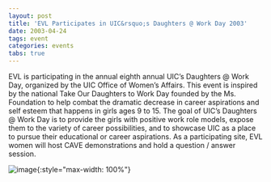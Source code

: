 ```yaml
---
layout: post
title: 'EVL Participates in UIC&rsquo;s Daughters @ Work Day 2003'
date: 2003-04-24
tags: event
categories: events
tabs: true
---
```


EVL is participating in the annual eighth annual UIC&rsquo;s Daughters @ Work Day, organized by the UIC Office of Women&rsquo;s Affairs. This event is inspired by the national Take Our Daughters to Work Day founded by the Ms. Foundation to help combat the dramatic decrease in career aspirations and self esteem that happens in girls ages 9 to 15. The goal of UIC&rsquo;s Daughters @ Work Day is to provide the girls with positive work role models, expose them to the variety of career possibilities, and to showcase UIC as a place to pursue their educational or career aspirations. As a participating site, EVL women will host CAVE demonstrations and hold a question / answer session.

![image](https://www.evl.uic.edu/output/originals/daughters2work.jpg-srcw.jpg){:style="max-width: 100%"}

